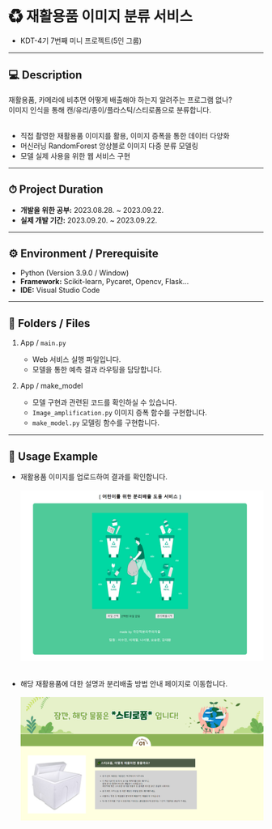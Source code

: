 # ♻ 재활용품 이미지 분류 서비스
- KDT-4기 7번째 미니 프로젝트(5인 그룹)

---
## 💻 Description

재활용품, 카메라에 비추면 어떻게 배출해야 하는지 알려주는 프로그램 없나?<br>
이미지 인식을 통해 캔/유리/종이/플라스틱/스티로폼으로 분류합니다.<br><br>

- 직접 촬영한 재활용품 이미지를 활용, 이미지 증폭을 통한 데이터 다양화
- 머신러닝 RandomForest 앙상블로 이미지 다중 분류 모델링
- 모델 실제 사용을 위한 웹 서비스 구현

---
## ⏱ Project Duration

- **개발을 위한 공부:** 2023.08.28. ~ 2023.09.22.
- **실제 개발 기간:** 2023.09.20. ~ 2023.09.22.

---
## ⚙ Environment / Prerequisite

- Python (Version 3.9.0 / Window)
- **Framework:** Scikit-learn, Pycaret, Opencv, Flask...
- **IDE:** Visual Studio Code

---
## 📁 Folders / Files

1) App / `main.py`
    - Web 서비스 실행 파일입니다.
    - 모델을 통한 예측 결과 라우팅을 담당합니다.

2) App / make_model 
    - 모델 구현과 관련된 코드를 확인하실 수 있습니다.
    - `Image_amplification.py` 이미지 증폭 함수를 구현합니다.
    - `make_model.py` 모델링 함수를 구현합니다.


---
## 🔎 Usage Example
- 재활용품 이미지를 업로드하여 결과를 확인합니다.<br><br>
![Alt text](./readme_img/image.png)<br><br>

- 해당 재활용품에 대한 설명과 분리배출 방법 안내 페이지로 이동합니다.<br><br>
![Alt text](./readme_img/image-1.png)





